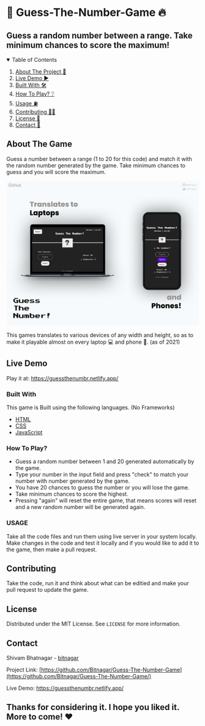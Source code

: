 # 🎇 Guess-The-Number-Game 🔥
## Guess a random number between a range. Take minimum chances to score the maximum!

<details open="open">
  <summary>Table of Contents</summary>
  <ol>
    <li>
      <a href="#about-the-game">About The Project 🧾</a>
    <li><a href="#live-demo">Live Demo ▶</a></li>
    </li>
    <li><a href="#built-with">Built With 🛠</a></li>
    <li>
      <a href="#how-to-play">How To Play? ❔</a>
    <li><a href="#usage">Usage ⛽</a></li>
    <li><a href="#contributing">Contributing 🤵🏻</a></li>
    <li><a href="#license">License 🏫</a></li>
    <li><a href="#contact">Contact 📧</a></li>
  </ol>
</details>

## About The Game 

Guess a number between a range (1 to 20 for this code) and match it with the random number generated by the game. Take minimum chances to guess and you will score the maximum.

[![Image showing mockup of laptopn and phone for responsive design](images/Mockup.png)](https://guessthenumbr.netlify.app/)

This games translates to various devices of any width and height, so as to make it playable almost on every laptop 💻 and phone 📱.
(as of 2021)

## Live Demo
Play it at: https://guessthenumbr.netlify.app/

### Built With

This game is Built using the following languages. (No Frameworks)
* [HTML](https://developer.mozilla.org/en-US/docs/Web/HTML)
* [CSS](https://developer.mozilla.org/en-US/docs/Web/CSS)
* [JavaScript](https://developer.mozilla.org/en-US/docs/Web/JavaScript)

### How To Play?

* Guess a random number between 1 and 20 generated automatically by the game.
* Type your number in the input field and press "check" to match your number with number generated by the game.
* You have 20 chances to guess the number or you will lose the game.
* Take minimum chances to score the highest.
* Pressing "again" will reset the entire game, that means scores will reset and a new random number will be generated again.

### USAGE 

Take all the code files and run them using live server in your system locally. Make changes in the code and test it locally and if you would like to add it to the game, then make a pull request.

## Contributing
Take the code, run it and think about what can be editied and make your pull request to update the game.

## License

Distributed under the MIT License. See `LICENSE` for more information.

## Contact

Shivam Bhatnagar - [bitnagar](https://twitter.com/bitnagar)

Project Link: [https://github.com/Bitnagar/Guess-The-Number-Game](https://github.com/Bitnagar/Guess-The-Number-Game/)

Live Demo: https://guessthenumbr.netlify.app/




## Thanks for considering it. I hope you liked it. More to come! ❤
